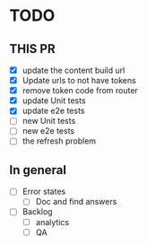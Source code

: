 # TODO

## THIS PR

- [X] update the content build url
- [X] Update urls to not have tokens
- [X] remove token code from router
- [X] update Unit tests
- [X] update e2e tests
- [ ] new Unit tests
- [ ] new e2e tests
- [ ] the refresh problem

## In general

- [ ] Error states
  - [ ] Doc and find answers
- [ ] Backlog
  - [ ] analytics
  - [ ] QA
